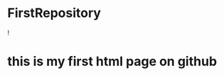# FirstRepository
!<Doctype html>
  <html>
    <head><title>this is first html page on github </title></head>
    <body>
      <h1> this is my first html page on github </h1>
    </body>
  </html>
  
  <!-- this are some changes made by me. -->
